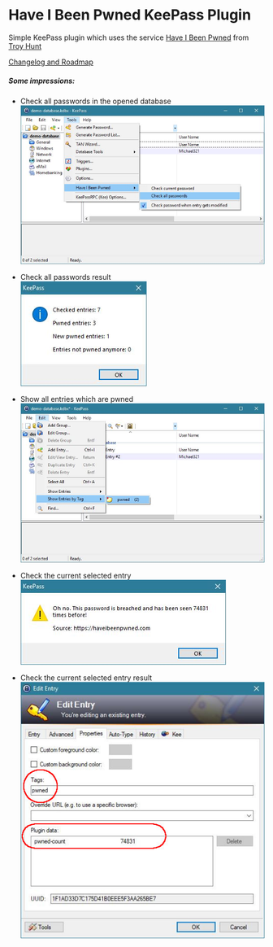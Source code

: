 ﻿# Have I Been Pwned KeePass Plugin

Simple KeePass plugin which uses the service [Have I Been Pwned](https://haveibeenpwned.com/) from [Troy Hunt](https://www.troyhunt.com)

[Changelog and Roadmap](./CHANGELOG.md)

##### Some impressions:
- Check all passwords in the opened database  
![checkAllPasswords](./images/checkAllPasswords.jpg)

- Check all passwords result  
![checkAllPasswords](./images/checkAllResult.jpg)

- Show all entries which are pwned  
![checkAllPasswords](./images/showAllPwned.jpg)

- Check the current selected entry  
![checkAllPasswords](./images/checkSingleResult.jpg)

- Check the current selected entry result  
![checkAllPasswords](./images/pwnedEntry.jpg)
